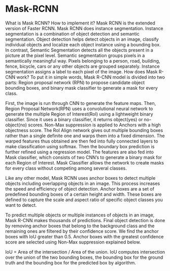 # Mask-RCNN
What is Mask RCNN? How to implement it?
Mask RCNN is the extended version of Faster RCNN. Mask RCNN does instance segmentation. Instance segmentation is a combination of object detection and semantic segmentation. Object detection helps detect objects in an image, classify individual objects and localize each object instance using a bounding box. In contrast, Semantic Segmentation detects all the objects present in a picture at the pixel level. 
Semantic segmentation groups pixels in a semantically meaningful way. Pixels belonging to a person, road, building, fence, bicycle, cars or any other objects are grouped separately. Instance segmentation assigns a label to each pixel of the image.
How does Mask R-CNN work?
To put it in simple words, Mask R-CNN model is divided into two parts: 
Region proposal network (RPN) to propose candidate object bounding boxes, and 
binary mask classifier to generate a mask for every class.

 
First, the image is run through CNN to generate the feature maps. Then, Region Proposal Network(RPN) uses a convolutional neural network to generate the multiple Region of Interest(RoI) using a lightweight binary classifier. Since it uses a binary classifier, it returns object(yes) or no-object(no) scores. Non-Max suppression is applied to Anchors with a high objectness score.
The RoI Align network gives out multiple bounding boxes rather than a single definite one and warps them into a fixed dimension.
The warped features thus obtained are then fed into fully connected layers to make classification using softmax. Then the boundary box prediction is further refined using a regression model.
The features are also fed into Mask classifier, which consists of two CNN’s to generate a binary mask for each Region of Interest. Mask Classifier allows the network to create masks for every class without competing among several classes.
 
Like any other model, Mask RCNN uses anchor boxes to detect multiple objects including overlapping objects in an image. This process increases the speed and efficiency of object detection.  Anchor boxes are a set of predefined bounding boxes of a certain height and width. These boxes are defined to capture the scale and aspect ratio of specific object classes you want to detect.

 
To predict multiple objects or multiple instances of objects in an image, Mask R-CNN makes thousands of predictions. Final object detection is done by removing anchor boxes that belong to the background class and the remaining ones are filtered by their confidence score. We find the anchor boxes with IoU greater than 0.5. Anchor boxes with the greatest confidence score are selected using Non-Max suppression explained below.

IoU = Area of the intersection / Area of the union. 
IoU computes intersection over the union of the two bounding boxes, the bounding box for the ground truth and the bounding box for the predicted box by algorithm.




